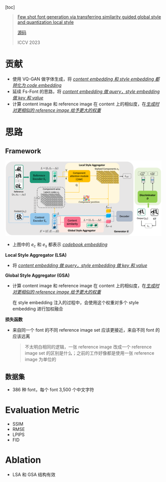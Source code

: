 [toc]

> [Few shot font generation via transferring similarity guided global style and quantization local style](https://arxiv.org/abs/2309.00827)
>
> [源码](https://github.com/awei669/VQ-Font)
>
> ICCV 2023

# 贡献

- 使用 VQ-GAN 做字体生成，将 <u>*content embedding 和 style embedding 都转化为 code embedding*</u>
- 延续 Fs-Font 的思路，将 <u>*content embedding 做 query，style embedding 做 key 和 value*</u>
- 计算 content image 和 reference image 在 content 上的相似度，在<u>*生成时对更相似的 reference image 给予更大的权重*</u>





# 思路

## Framework

<img src="assets/image-20250307161201082.png" alt="image-20250307161201082" style="zoom:60%;" />

- 上图中的 $e_c$ 和 $e_s$ 都表示 <u>*codebook embedding*</u>

**Local Style Aggregator (LSA)**

- 将 <u>*content embedding 做 query，style embedding 做 key 和 value*</u>

**Global Style Aggregator (GSA)**

- 计算 content image 和 reference image 在 content 上的相似度，在<u>*生成时对更相似的 reference image 给予更大的权重*</u>

  在 style embedding 注入的过程中，会使用这个权重对多个 style embedding 进行加权融合

**损失函数**

- 来自同一个 font 的不同 reference image set 应该更接近，来自不同 font 的应该远离

  > 不太明白相同的逻辑，一张 reference image 改成一个 reference image set 的区别是什么；之前的工作好像都是使用一张 reference image 为单位的



## 数据集

- 386 种 font，每个 font 3,500 个中文字符





# Evaluation Metric

- SSIM
- RMSE
- LPIPS
- FID





# Ablation

- LSA 和 GSA 结构有效